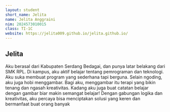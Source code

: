 ```yaml
---
layout: student
short_name: Jelita
name: Jelita Anggraini
nim: 2024573010015
class: TI-1C
website: https://jelita009.github.io/jelita.github.io/
---
```

## Jelita
Aku berasal dari Kabupaten Serdang Bedagai, dan punya latar belakang dari SMK RPL. Di kampus, aku aktif belajar tentang pemrograman dan teknologi. Aku suka membuat program yang sederhana tapi berguna.
Selain ngoding, aku juga hobi menggambar. Bagi aku, menggambar itu terapi yang bikin tenang dan ngasah kreativitas. Kadang aku juga buat catatan belajar dengan gambar biar makin semangat belajar!
Dengan gabungan logika dan kreativitas, aku percaya bisa menciptakan solusi yang keren dan bermanfaat buat orang banyak
